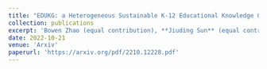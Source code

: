 ```yaml
---
title: "EDUKG: a Heterogeneous Sustainable K-12 Educational Knowledge Graph"
collection: publications
excerpt: 'Bowen Zhao (equal contribution), **Jiuding Sun** (equal contribution), Bin Xu, Xingyu Lu, Yuchen Li, Jifan Yu, Minghui Liu, Tingjian Zhang, Qiuyang Chen, Hanming Li, Lei Hou, Juanzi Li'
date: 2022-10-21
venue: 'Arxiv'
paperurl: 'https://arxiv.org/pdf/2210.12228.pdf'
---
```

